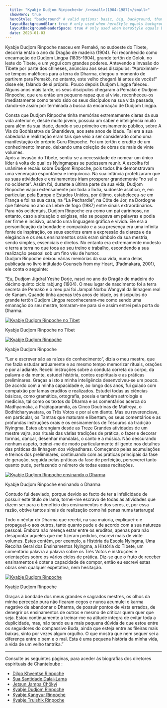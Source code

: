 ```yaml
---
  title: "Kyabje Dudjom Rinpoche<br /><small>(1904-1987)</small>"
  showHero: true
  heroStyle: "background" # valid options: basic, big, background, thumbAndBackground
  layoutBackgroundBlur: true # only used when heroStyle equals background or thumbAndBackground
  layoutBackgroundHeaderSpace: true # only used when heroStyle equals background
  date: 2023-01-03
---
```


Kyabje Dudjom Rinpoche nasceu em Pemakö, no sudoeste do Tibete, decorria então o ano do Dragão de madeira (1904). Foi reconhecido como encarnação de Dudjom Lingpa (1835-1904), grande tertön de Golok, no leste do Tibete, e um yogui com grandes poderes. Antevendo a invasão do Tibete por parte dos chineses, anúnciou aos seus discípulos: “Aproximam-se tempos maléficos para a terra do Dharma, chegou o momento de partirem para Pemakö, no entanto, este velho chegará lá antes de vocês!” disse ele, falando de si próprio. Pouco depois Dudjom Lingpa faleceu. Alguns anos mais tarde, os seus discípulos chegaram a Pemakö e Dudjom Rinpoche, que era então um pequeno rapaz que aí vivia, reconheceu-os imediatamente como tendo sido os seus discípulos na sua vida passada, dando-se assim por terminada a busca da encarnação de Dudjom Lingpa. 

Consta que Dudjom Rinpoche tinha memórias extremamente claras da sua vida anterior e, desde muito jovem, possuía um saber e inteligência muito para além da sua idade, dando o seu primeiro ensinamento público, sobre A Via do Bodhisattva de Shantideva, aos sete anos de idade. Tal era a sua sabedoria e realização eram tais que veio a ser considerado como uma manifestação do próprio Guru Rinpoche. Foi um tertön e erudito de um conhecimento imenso, deixando uma coleção de obras de mais de vinte volumes.   
Após a invasão do Tibete, sentiu-se a necessidade de nomear um único líder à volta do qual os Nyingmapas se pudessem reunir. A escolha foi unânime e recaiu sobre Dudjom Rinpoche, pois todos lhe demonstravam uma veneração espontânea e inequívoca. Na sua infância profetizaram que as suas atividades e ensinamentos iriam prosperar grandemente “no sul e no ocidente”. Assim foi, durante a última parte da sua vida, Dudjom Rinpoche viajou extensamente por toda a Índia, sudoeste asiático, e, em particular, pela Europa e Estados Unidos, por último, estabeleceu-se em França e foi na sua casa, na “La Pechardie”, na Côte de Jor, na Dordogne que faleceu no ano da Lebre de fogo (1987) entre sinais extraordinários.   
Para nós ocidentais, Dudjom Rinpoche era como um pai carinhoso, no entanto, caso a situação o exigisse, não se poupava em palavras e podia ser firme e incisivo, usando uma linguagem gráfica e vivida. Ele era a personificação da bondade e compaixão e a sua presença era uma infinita fonte de inspiração, os seus escritos eram a expressão da clareza e da elegância e os seus ensinamentos orais eram símbolo da sua mestria, sendo simples, essenciais e diretos. No entanto era extremamente modesto e terra a terra no que toca ao seu treino e trabalho, escondendo a sua realização pessoal sob um fino véu de humor.   
Dudjom Rinpoche deixou várias memórias da sua vida, numa delas, publicada no livro intitulado Counsels from my Heart, (Padmakara, 2001), ele conta o seguinte: 

“Eu, Dudjom Jigdral Yeshe Dorje, nasci no ano do Dragão de madeira do décimo quinto ciclo rabjung (1904). O meu lugar de nascimento foi a terra secreta de Pemakö e o meu pai foi Jampal Norbu Wangyal da linhagem real de Kanam. Quando tinha apenas três anos de idade, os discípulos do grande tertön Dudjom Lingpa reconheceram-me como sendo uma emanação do seu mestre, tomaram-me para si e assim entrei pela porta do Dharma. 

[ ![Kyabje Dudjom Rinpoche no Tibet](/images/img_DR_20ans-150x150.jpg) ](http://www.songtsen.org/songtsen/wp-content/uploads/sites/2/2013/12/img_DR_20ans.jpg)

Kyabje Dudjom Rinpoche no Tibet 

[ ![Kyabje Dudjom Rinpoche](/images/img_DR_portrait1-150x150.jpg) ](http://www.songtsen.org/songtsen/wp-content/uploads/sites/2/2013/12/img_DR_portrait1.jpg)

Kyabje Dudjom Rinpoche 

“Ler e escrever são as raízes do conhecimento”, dizia o meu mestre, que me fazia estudar arduamente e ao mesmo tempo memorizar rituais, orações e por aí adiante. Recebi instruções sobre a conduta correta do corpo, da palavra e da mente, estudei história, contos espirituais e as práticas preliminares. Graças a isto a minha inteligência desenvolveu-se um pouco. De acordo com a minha capacidade e, ao longo dos anos, fui guiado com compaixão por lamas eruditos e realizados. Estudei todas as ciências básicas, como gramática, ortografia, poesia e também astrologia e medicina, tal como os textos do Dharma e os comentários acerca do Madhyamaka, a Prajñaparamita, as Cinco Doutrinas de Maitreya, o Bodhicharyavatara, os Três Votos e por aí em diante. Mas eu reverenciava, em particular, os Tantras que maturam e libertam, os seus comentários e as profundas instruções orais e os ensinamentos de Tesouros da tradição Nyingma. Estes abrangiam desde as Treze Grandes atividades de um mestre vajra, aos rituais das várias tradições de prática, o fazer e decorar tormas, dançar, desenhar mandalas, o canto e a música. Não descurando nenhum aspeto, treinei-me de modo particularmente diligente nos detalhes das práticas da linhagem dos vidyadharas. Começando pelas acumulações e treinos dos preliminares, continuando com as práticas principais da fase de geração, seguida pelas práticas da fase de perfeição, perseverei tanto quanto pude, perfazendo o número de todas essas recitações. 

[ ![Kyabje Dudjom Rinpoche ensinando o Dharma](/images/img_DR_portrait2-223x300.jpg) ](http://www.songtsen.org/songtsen/wp-content/uploads/sites/2/2013/12/img_DR_portrait2.jpg)

Kyabje Dudjom Rinpoche ensinando o Dharma 

Contudo fui desviado, porque devido ao facto de ter a infelicidade de possuir este título de lama, tornei-me escravo de todas as atividades que dizem ser para o benefício dos ensinamentos e dos seres, e, por essa razão, obtive tantos sinais de realização como há penas numa tartaruga! 

Todo o néctar do Dharma que recebi, na sua maioria, expliquei-o e propaguei-o aos outros, tanto quanto pude e de acordo com a sua natureza pessoal. Embora não mereça estar entre os eruditos, apenas para não desapontar aqueles que me fizeram pedidos, escrevi mais de vinte volumes. Estes contêm, por exemplo, a História da Escola Nyingma, Uma Recolha Geral dos Ensinamentos Nyingma, a História do Tibete, um comentário palavra a palavra sobre os Três Votos e instruções e orientações sobre os vários ciclos de prática. Diz-se que o fruto de receber ensinamentos é obter a capacidade de compor, então eu escrevi estas obras sem qualquer expetativa, nem hesitação. 

[ ![Kyabje Dudjom Rinpoche](/images/img_DR_portrait4-150x150.jpg) ](http://www.songtsen.org/songtsen/wp-content/uploads/sites/2/2013/12/img_DR_portrait4.jpg)

Kyabje Dudjom Rinpoche 

Graças à bondade dos meus grandes e sagrados mestres, os olhos da minha perceção pura não ficaram cegos e nunca acumulei o karma negativo de abandonar o Dharma, de possuir pontos de vista errados, de denegrir os ensinamentos de outros e mesmo de criticar quem quer que seja. Estou continuamente a treinar-me na atitude íntegra de evitar toda a duplicidade, mas, não tendo eu a mais pequena dúvida de que estou entre os seguidores do compassivo Buda, ainda que esteja entre as fileiras mais baixas, sinto por vezes algum orgulho. O que mostra que nem sequer sei a diferença entre o bem e o mal. Esta é uma pequena história da minha vida, a vida de um velho tantrika.” 

* * *

Consulte as seguintes páginas, para aceder às biografias dos diretores espirituais de Chanteloube : 

  * [ Dilgo Khyentse Rinpoche ](http://www.songtsen.org/songtsen/pt/founding-teachers/dilgo-khyentse-rinpoche/)
  * [ Sua Santidade Dalai-Lama ](http://www.songtsen.org/songtsen/pt/founding-teachers/his-holiness-the-dalai-lama/)
  * [ Jetsun Jampa Chökyi ](http://www.songtsen.org/songtsen/pt/founding-teachers/jetsun-jampa-chokyi/)
  * [ Kyabje Dudjom Rinpoche ](http://www.songtsen.org/songtsen/pt/founding-teachers/kyabje-dudjom-rinpoche/)
  * [ Kyabje Kangyur Rinpoche ](http://www.songtsen.org/songtsen/pt/founding-teachers/kyabje-kangyur-rinpoche/)
  * [ Kyabje Trulshik Rinpoche ](http://www.songtsen.org/songtsen/pt/founding-teachers/kyabje-trulshik-rinpoche/)


